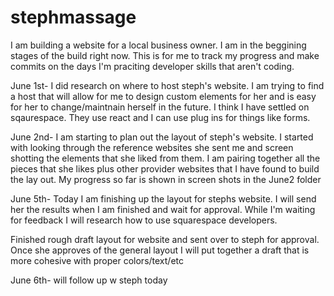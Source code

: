 # stephmassage

I am building a website for a local business owner. I am in the beggining stages of the build right now. This is for me to track my progress and make commits on the days I'm praciting developer skills that aren't coding.

June 1st-
I did research on where to host steph's website. I am trying to find a host that will allow for me to design custom elements for her and is easy for her to change/maintnain herself in the future. I think I have settled on sqaurespace. They use react and I can use plug ins for things like forms.

June 2nd-
I am starting to plan out the layout of steph's website. I started with looking through the reference websites she sent me and screen shotting the elements that she liked from them. I am pairing together all the pieces that she likes plus other provider websites that I have found to build the lay out. My progress so far is shown in screen shots in the June2 folder

June 5th-
Today I am finishing up the layout for stephs website. I will send her the results when I am finished and wait for approval. While I'm waiting for feedback I will research how to use squarespace developers.

Finished rough draft layout for website and sent over to steph for approval. Once she approves of the general layout I will put together a draft that is more cohesive with proper colors/text/etc

June 6th-
will follow up w steph today
